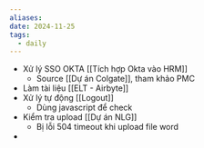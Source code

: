 ```yaml
---
aliases: 
date: 2024-11-25
tags:
  - daily
---
```

- Xử lý SSO OKTA [[Tích hợp Okta vào HRM]]
	- Source [[Dự án Colgate]], tham khảo PMC
- Làm tài liệu [[ELT - Airbyte]]
- Xử lý tự động [[Logout]]
	- Dùng javascript để check 
- Kiểm tra upload [[Dự án NLG]]
	- Bị lỗi 504 timeout khi upload file word
- 


